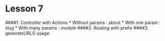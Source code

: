 Lesson 7
========

####1. Controller with Actions
    * Without params : about
    * With one param : slug
    * With many params : module
####2. Routing with prefix
####3. generateURL() usage
